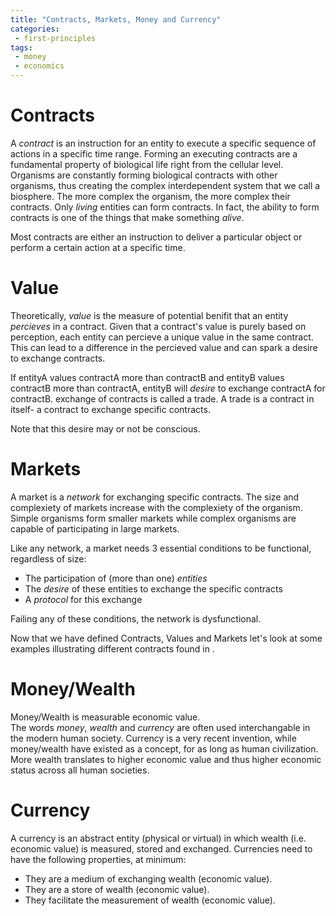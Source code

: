 ```yaml
---
title: "Contracts, Markets, Money and Currency"
categories:
 - first-principles
tags:
 - money
 - economics
---
```

# Contracts
A _contract_ is an instruction for an entity to execute a specific sequence of actions in a specific time range.
Forming an executing contracts are a fundamental property of biological life right from the cellular level.
Organisms are constantly forming biological contracts with other organisms, thus creating the complex interdependent system that we call a biosphere.
The more complex the organism, the more complex their contracts. 
Only _living_ entities can form contracts. In fact, the ability to form contracts is one of the things that make something _alive_.  

Most contracts are either an instruction to deliver a particular object or perform a certain action at a specific time.

# Value   
Theoretically, _value_ is the measure of potential benifit that an entity _percieves_ in a contract.
Given that a contract's value is purely based on perception, each entity can percieve a unique value in the same contract.
This can lead to a difference in the percieved value and can spark a desire to exchange contracts.

If entityA values contractA more than contractB and entityB values contractB more than contractA, entityB will _desire_ to exchange contractA for contractB.
exchange of contracts is called a trade. A trade is a contract in itself- a contract to exchange specific contracts.

Note that this desire may or not be conscious.

# Markets
A market is a _network_ for exchanging specific contracts.
The size and complexiety of markets increase with the complexiety of the organism.
Simple organisms form smaller markets while complex organisms are capable of participating in large markets.

Like any network, a market needs 3 essential conditions to be functional, regardless of size:
- The participation of (more than one) _entities_
- The _desire_ of these entities to exchange the specific contracts
- A _protocol_ for this exchange

Failing any of these conditions, the network is dysfunctional.

Now that we have defined Contracts, Values and Markets let's look at some examples illustrating different contracts found in .

# Money/Wealth
Money/Wealth is measurable economic value.  
The words _money_, _wealth_ and _currency_ are often used interchangable in the modern human society. 
Currency is a very recent invention, while money/wealth have existed as a concept, for as long as human civilization.
More wealth translates to higher economic value and thus higher economic status across all human societies.

# Currency
A currency is an abstract entity (physical or virtual) in which wealth (i.e. economic value) is measured, stored and exchanged. 
Currencies need to have the following properties, at minimum:
- They are a medium of exchanging wealth (economic value). 
- They are a store of wealth (economic value).
- They facilitate the measurement of wealth (economic value).


